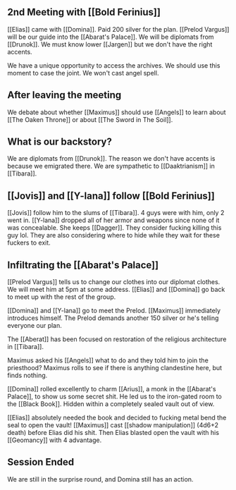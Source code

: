## 2nd Meeting with [[Bold Ferinius]]
[[Elias]] came with [[Domina]]. Paid 200 silver for the plan. [[Prelod Vargus]] will be our guide into the [[Abarat's Palace]].  We will be diplomats from [[Drunok]]. We must know lower [[Jargen]] but we don't have the right accents. 

We have a unique opportunity to access the archives. We should use this moment to case the joint. We won't cast angel spell. 
## After leaving the meeting
We debate about whether [[Maximus]] should use [[Angels]] to learn about [[The Oaken Throne]] or about [[The Sword in The Soil]]. 
## What is our backstory?
We are diplomats from [[Drunok]]. The reason we don't have accents is because we emigrated there. We are sympathetic to [[Daaktrianism]] in [[Tibara]].
## [[Jovis]] and [[Y-lana]] follow [[Bold Ferinius]] 
[[Jovis]] follow him to the slums of [[Tibara]]. 4 guys were with him, only 2 went in. [[Y-lana]] dropped all of her armor and weapons since none of it was concealable. She keeps [[Dagger]]. They consider fucking killing this guy lol. They are also considering where to hide while they wait for these fuckers to exit.
## Infiltrating the [[Abarat's Palace]]
[[Prelod Vargus]] tells us to change our clothes into our diplomat clothes. We will meet him at 5pm at some address. [[Elias]] and [[Domina]] go back to meet up with the rest of the group.

[[Domina]] and [[Y-lana]] go to meet the Prelod. [[Maximus]] immediately introduces himself. The Prelod demands another 150 silver or he's telling everyone our plan.

The [[Aberat]] has been focused on restoration of the religious architecture in [[Tibara]]. 

Maximus asked his [[Angels]] what to do and they told him to join the priesthood? Maximus rolls to see if there is anything clandestine here, but finds nothing.

[[Domina]] rolled excellently to charm [[Arius]], a monk in the [[Abarat's Palace]], to show us some secret shit. He led us to the iron-gated room to the [[Black Book]]. Hidden within a completely sealed vault out of view.

[[Elias]] absolutely needed the book and decided to fucking metal bend the seal to open the vault!  [[Maximus]] cast [[shadow manipulation]] (4d6+2 death) before Elias did his shit. Then Elias blasted open the vault with his [[Geomancy]] with 4 advantage.

## Session Ended
We are still in the surprise round, and Domina still has an action.